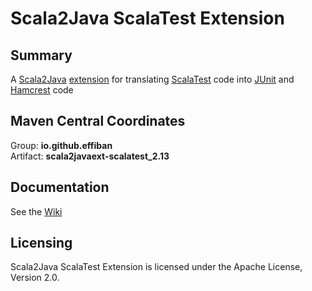 # Scala2Java ScalaTest Extension

## Summary
A [Scala2Java](https://github.com/effiban/scala2java) [extension](https://github.com/effiban/scala2java/wiki/Extensions) for translating [ScalaTest](https://www.scalatest.org/user_guide) code into [JUnit](https://junit.org/junit5/docs/current/user-guide/) and [Hamcrest](https://hamcrest.org/JavaHamcrest/index) code

## Maven Central Coordinates
Group: **io.github.effiban**  
Artifact: **scala2javaext-scalatest_2.13**

## Documentation
See the [Wiki](https://github.com/effiban/scala2javaext-scalatest/wiki)

## Licensing
Scala2Java ScalaTest Extension is licensed under the Apache License, Version 2.0.

